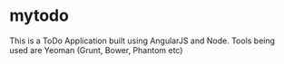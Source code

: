 mytodo
======
This is a ToDo Application built using AngularJS and Node. Tools being used are Yeoman (Grunt, Bower, Phantom etc)
